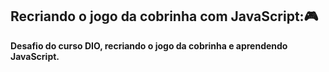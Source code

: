 ##  Recriando o jogo da cobrinha com JavaScript:🎮

**Desafio do curso DIO, recriando o jogo da cobrinha e aprendendo JavaScript.**





